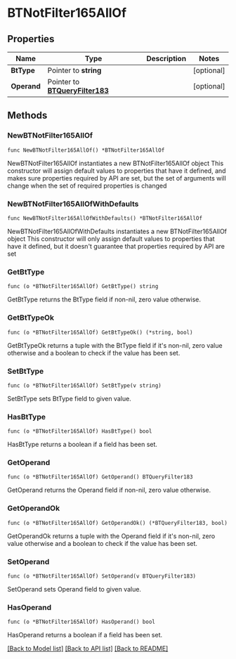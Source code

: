 # BTNotFilter165AllOf

## Properties

Name | Type | Description | Notes
------------ | ------------- | ------------- | -------------
**BtType** | Pointer to **string** |  | [optional] 
**Operand** | Pointer to [**BTQueryFilter183**](BTQueryFilter183.md) |  | [optional] 

## Methods

### NewBTNotFilter165AllOf

`func NewBTNotFilter165AllOf() *BTNotFilter165AllOf`

NewBTNotFilter165AllOf instantiates a new BTNotFilter165AllOf object
This constructor will assign default values to properties that have it defined,
and makes sure properties required by API are set, but the set of arguments
will change when the set of required properties is changed

### NewBTNotFilter165AllOfWithDefaults

`func NewBTNotFilter165AllOfWithDefaults() *BTNotFilter165AllOf`

NewBTNotFilter165AllOfWithDefaults instantiates a new BTNotFilter165AllOf object
This constructor will only assign default values to properties that have it defined,
but it doesn't guarantee that properties required by API are set

### GetBtType

`func (o *BTNotFilter165AllOf) GetBtType() string`

GetBtType returns the BtType field if non-nil, zero value otherwise.

### GetBtTypeOk

`func (o *BTNotFilter165AllOf) GetBtTypeOk() (*string, bool)`

GetBtTypeOk returns a tuple with the BtType field if it's non-nil, zero value otherwise
and a boolean to check if the value has been set.

### SetBtType

`func (o *BTNotFilter165AllOf) SetBtType(v string)`

SetBtType sets BtType field to given value.

### HasBtType

`func (o *BTNotFilter165AllOf) HasBtType() bool`

HasBtType returns a boolean if a field has been set.

### GetOperand

`func (o *BTNotFilter165AllOf) GetOperand() BTQueryFilter183`

GetOperand returns the Operand field if non-nil, zero value otherwise.

### GetOperandOk

`func (o *BTNotFilter165AllOf) GetOperandOk() (*BTQueryFilter183, bool)`

GetOperandOk returns a tuple with the Operand field if it's non-nil, zero value otherwise
and a boolean to check if the value has been set.

### SetOperand

`func (o *BTNotFilter165AllOf) SetOperand(v BTQueryFilter183)`

SetOperand sets Operand field to given value.

### HasOperand

`func (o *BTNotFilter165AllOf) HasOperand() bool`

HasOperand returns a boolean if a field has been set.


[[Back to Model list]](../README.md#documentation-for-models) [[Back to API list]](../README.md#documentation-for-api-endpoints) [[Back to README]](../README.md)


